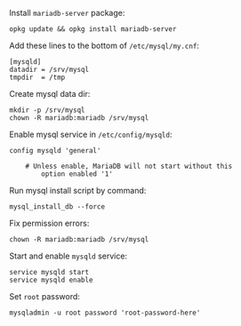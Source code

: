 Install `mariadb-server` package:

```
opkg update && opkg install mariadb-server
```

Add these lines to the bottom of `/etc/mysql/my.cnf`:

```
[mysqld]
datadir = /srv/mysql
tmpdir  = /tmp
```

Create mysql data dir:

```
mkdir -p /srv/mysql
chown -R mariadb:mariadb /srv/mysql
```

Enable mysql service in `/etc/config/mysqld`:

```
config mysqld 'general'

    # Unless enable, MariaDB will not start without this
        option enabled '1'
```

Run mysql install script by command:

```
mysql_install_db --force
```

Fix permission errors:

```
chown -R mariadb:mariadb /srv/mysql
```

Start and enable `mysqld` service:

```
service mysqld start
service mysqld enable
```

Set `root` password:

```
mysqladmin -u root password 'root-password-here'
```
